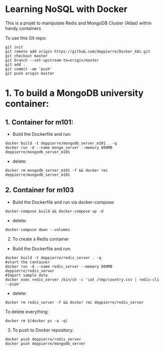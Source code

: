 # Learning NoSQL with Docker
This is a projet to manipulate Redis and MongoDB Cluster (Atlas) within handy containers

To use this Git repo:
```
git init
git remote add origin https://github.com/deppierre/Docker_k8s.git
git checkout master
git branch --set-upstream-to=origin/master
git add .
git commit -am 'push'
git push origin master
```
# 1. To build a MongoDB university container:

## 1. Container for m101:
- Build the Dockerfile and run:
```
docker build -t deppierre/mongodb_server_m101 . -q
docker run -d --name mongo_server --memory 800MB deppierre/mongodb_server_m101
```
- delete:
```
docker rm mongodb_server_m101 -f && docker rmi deppierre/mongodb_server_m101
```

## 2. Container for m103
- Build the Dockerfile and run via docker-compose:
```
docker-compose build && docker-compose up -d
```
- delete:
```
docker-compose down --volumes
```

2. To create a Redis container

- Build the Dockerfile and run:
```
docker build -t deppierre/redis_server . -q
#start the container
docker run -d --name redis_server --memory 800MB deppierre/redis_server
#Import sample data
docker exec redis_server /bin/sh -c 'cat /tmp/country.csv | redis-cli --pipe'
```

- delete:
```
docker rm redis_server -f && docker rmi deppierre/redis_server
```
To delete everything:
```
docker rm $(docker ps -a -q)
```

3. To push to Docker repository:
```
docker push deppierre/redis_server
docker push deppierre/mongodb_server
```
